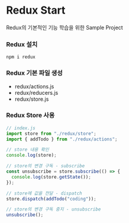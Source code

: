 # Redux Start

Redux의 기본적인 기능 학습을 위한 Sample Project

### Redux 설치

```
npm i redux
```

### Redux 기본 파일 생성

- redux/actions.js
- redux/reducers.js
- redux/store.js

### Redux Store 사용

```javascript
// index.js
import store from "./redux/store";
import { addTodo } from "./redux/actions";

// store 내용 확인
console.log(store);

// store의 변경 구독 - subscribe
const unsubscribe = store.subscribe(() => {
  console.log(store.getState());
});

// store에 값을 전달 - dispatch
store.dispatch(addTodo("coding"));

// store의 변경 구독 중지 - unsubscribe
unsubscribe();
```
